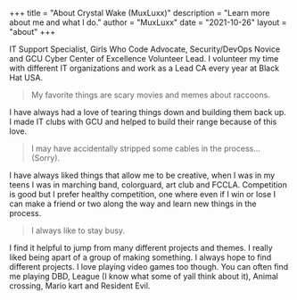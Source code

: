+++
title = "About Crystal Wake (MuxLuxx)"
description = "Learn more about me and what I do."
author = "MuxLuxx"
date = "2021-10-26"
layout = "about"
+++
 
IT Support Specialist, Girls Who Code Advocate, Security/DevOps Novice and GCU Cyber Center of Excellence Volunteer Lead. I volunteer my time with different IT organizations and work as a Lead CA every year at Black Hat USA. 

> My favorite things are scary movies and memes about raccoons. 

I have always had a love of tearing things down and building them back up. I made IT clubs with GCU and helped to build their range because of this love.

> I may have accidentally stripped some cables in the process... (Sorry).

I have always liked things that allow me to be creative, when I was in my teens I was in marching band, colorguard, art club and FCCLA. Competition is good but I prefer healthy competition, one where even if I win or lose I can make a friend or two along the way and learn new things in the process. 

> I always like to stay busy.

I find it helpful to jump from many different projects and themes. I really liked being apart of a group of making something. I always hope to find different projects. I love playing video games too though. You can often find me playing DBD, League (I know what some of yall think about it), Animal crossing, Mario kart and Resident Evil. 